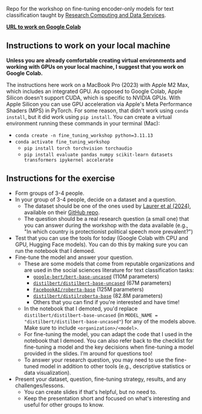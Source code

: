 Repo for the workshop on fine-tuning encoder-only models for text classification taught by [Research Computing and Data Services](https://www.it.northwestern.edu/departments/it-services-support/research/).

**[URL to work on Google Colab](https://colab.research.google.com/github/nuitrcs/fine_tuning_workshop/blob/main/fine_tuning_demo.ipynb)**

## Instructions to work on your local machine

**Unless you are already comfortable creating virtual environments and working with GPUs on your local machine, I suggest that you work on Google Colab.**

The instructions here work on a MacBook Pro (2023) with Apple M2 Max, which includes an integrated GPU. As opposed to Google Colab, Apple Silicon doesn't support CUDA, which is specific to NVIDIA GPUs. With Apple Silicon you can use GPU acceleration via Apple's Meta Performance Shaders (MPS) in PyTorch. For some reason, that didn't work using `conda install`, but it did work using `pip install`. You can create a virtual environment running these commands in your terminal (Mac):
- `conda create -n fine_tuning_workshop python=3.11.13`
- `conda activate fine_tuning_workshop`
    - `pip install torch torchvision torchaudio`
    - `pip install evaluate pandas numpy scikit-learn datasets transformers ipykernel accelerate`

## Instructions for the exercise

- Form groups of 3-4 people.
- In your group of 3-4 people, decide on a dataset and a question.
    - The dataset should be one of the ones used by [Laurer et al (2024)](https://www.cambridge.org/core/journals/political-analysis/article/less-annotating-more-classifying-addressing-the-data-scarcity-issue-of-supervised-machine-learning-with-deep-transfer-learning-and-bertnli/05BB05555241762889825B080E097C27?utm_campaign=shareaholic&utm_medium=copy_link&utm_source=bookmark), available on their [GitHub repo](https://github.com/MoritzLaurer/less-annotating-with-bert-nli).
    - The question should be a real research question (a small one) that you can answer during the workshop with the data available (e.g., "In which country is protectionist political speech more prevalent?​")
- Test that you can use the tools for today (Google Colab with CPU and GPU, Hugging Face models). You can do this by making sure you can run the notebook that I demoed.
- Fine-tune the model and answer your question.
    - These are some models that come from reputable organizations and are used in the social sciences literature for text classification tasks:
        - [`google-bert/bert-base-uncased`](https://huggingface.co/google-bert/bert-base-uncased) (110M parameters)
        - [`distilbert/distilbert-base-uncased`](https://huggingface.co/distilbert/distilbert-base-uncased) (67M parameters)
        - [`FacebookAI/roberta-base`](https://huggingface.co/FacebookAI/roberta-base) (125M parameters)
        - [`distilbert/distilroberta-base`](distilbert/distilroberta-base) (82.8M parameters)
        - Others that you can find if you're interested and have time!
    - In the notebook that I demoted, you'd replace `distilbert/distilbert-base-uncased` (in `MODEL_NAME = "distilbert/distilbert-base-uncased"`) for any of the models above. Make sure to include `<organization>/<model>`.
    - For fine-tuning the model, you can adapt the code that I used in the notebook that I demoed. You can also refer back to the checklist for fine-tuning a model and the key decisions when fine-tuning a model provided in the slides. I'm around for questions too!
    - To answer your research question, you may need to use the fine-tuned model in addition to other tools (e.g., descriptive statistics or data visualization).
- Present your dataset, question, fine-tuning strategy, results, and any challenges/lessons.
    - You can create slides if that's helpful, but no need to.
    - Keep the presentation short and focused on what's interesting and useful for other groups to know.
